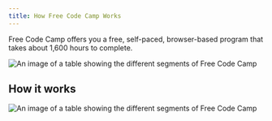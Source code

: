 ```yaml
---
title: How Free Code Camp Works
---
```

Free Code Camp offers you a free, self-paced, browser-based program that takes about 1,600 hours to complete.

![An image of a table showing the different segments of Free Code Camp](https://brandonlehr.com/uploads/2015/06/Screenshot-2015-06-19-at-5.46.47-PM-1024x590.png?fit=640%2C369)

## How it works

![An image of a table showing the different segments of Free Code Camp](https://brandonlehr.com/uploads/2015/06/Screenshot-2015-06-19-at-5.46.47-PM-1024x590.png?fit=640%2C369)
